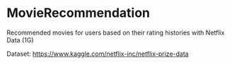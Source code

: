 # MovieRecommendation

Recommended movies for users based on their rating histories with Netflix Data (1G)

Dataset: https://www.kaggle.com/netflix-inc/netflix-prize-data
